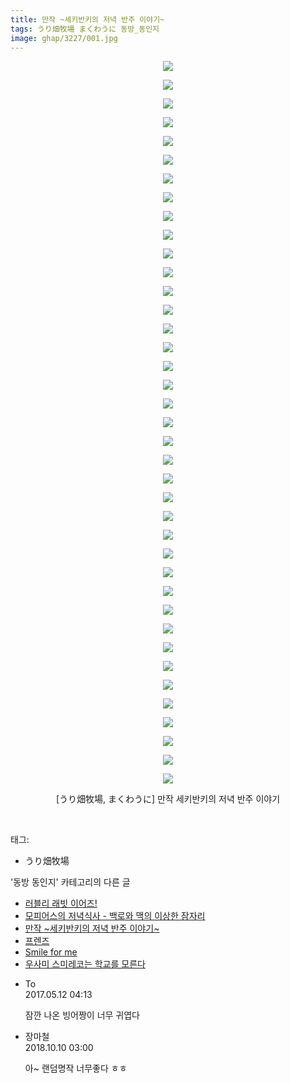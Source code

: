 ```yaml
---
title: 만작 ~세키반키의 저녁 반주 이야기~
tags: うり畑牧場 まくわうに 동방_동인지
image: ghap/3227/001.jpg
---
```

<div class="article">
<p style="text-align: center; clear: none; float: none;"><img src="{{ site.nasurl }}/ghap/3227/001.jpg"/></p>
<p style="text-align: center; clear: none; float: none;"><img src="{{ site.nasurl }}/ghap/3227/002.jpg"/></p>
<p style="text-align: center; clear: none; float: none;"><img src="{{ site.nasurl }}/ghap/3227/003.jpg"/></p>
<p style="text-align: center; clear: none; float: none;"><img src="{{ site.nasurl }}/ghap/3227/004.jpg"/></p>
<p style="text-align: center; clear: none; float: none;"><img src="{{ site.nasurl }}/ghap/3227/005.jpg"/></p>
<p style="text-align: center; clear: none; float: none;"><img src="{{ site.nasurl }}/ghap/3227/006.jpg"/></p>
<p style="text-align: center; clear: none; float: none;"><img src="{{ site.nasurl }}/ghap/3227/007.jpg"/></p>
<p style="text-align: center; clear: none; float: none;"><img src="{{ site.nasurl }}/ghap/3227/008.jpg"/></p>
<p style="text-align: center; clear: none; float: none;"><img src="{{ site.nasurl }}/ghap/3227/009.jpg"/></p>
<p style="text-align: center; clear: none; float: none;"><img src="{{ site.nasurl }}/ghap/3227/010.jpg"/></p>
<p style="text-align: center; clear: none; float: none;"><img src="{{ site.nasurl }}/ghap/3227/011.jpg"/></p>
<p style="text-align: center; clear: none; float: none;"><img src="{{ site.nasurl }}/ghap/3227/012.jpg"/></p>
<p style="text-align: center; clear: none; float: none;"><img src="{{ site.nasurl }}/ghap/3227/013.jpg"/></p>
<p style="text-align: center; clear: none; float: none;"><img src="{{ site.nasurl }}/ghap/3227/014.jpg"/></p>
<p style="text-align: center; clear: none; float: none;"><img src="{{ site.nasurl }}/ghap/3227/015.jpg"/></p>
<p style="text-align: center; clear: none; float: none;"><img src="{{ site.nasurl }}/ghap/3227/016.jpg"/></p>
<p style="text-align: center; clear: none; float: none;"><img src="{{ site.nasurl }}/ghap/3227/017.jpg"/></p>
<p style="text-align: center; clear: none; float: none;"><img src="{{ site.nasurl }}/ghap/3227/018.jpg"/></p>
<p style="text-align: center; clear: none; float: none;"><img src="{{ site.nasurl }}/ghap/3227/019.jpg"/></p>
<p style="text-align: center; clear: none; float: none;"><img src="{{ site.nasurl }}/ghap/3227/020.jpg"/></p>
<p style="text-align: center; clear: none; float: none;"><img src="{{ site.nasurl }}/ghap/3227/021.jpg"/></p>
<p style="text-align: center; clear: none; float: none;"><img src="{{ site.nasurl }}/ghap/3227/022.jpg"/></p>
<p style="text-align: center; clear: none; float: none;"><img src="{{ site.nasurl }}/ghap/3227/023.jpg"/></p>
<p style="text-align: center; clear: none; float: none;"><img src="{{ site.nasurl }}/ghap/3227/024.jpg"/></p>
<p style="text-align: center; clear: none; float: none;"><img src="{{ site.nasurl }}/ghap/3227/025.jpg"/></p>
<p style="text-align: center; clear: none; float: none;"><img src="{{ site.nasurl }}/ghap/3227/026.jpg"/></p>
<p style="text-align: center; clear: none; float: none;"><img src="{{ site.nasurl }}/ghap/3227/027.jpg"/></p>
<p style="text-align: center; clear: none; float: none;"><img src="{{ site.nasurl }}/ghap/3227/028.jpg"/></p>
<p style="text-align: center; clear: none; float: none;"><img src="{{ site.nasurl }}/ghap/3227/029.jpg"/></p>
<p style="text-align: center; clear: none; float: none;"><img src="{{ site.nasurl }}/ghap/3227/030.jpg"/></p>
<p style="text-align: center; clear: none; float: none;"><img src="{{ site.nasurl }}/ghap/3227/031.jpg"/></p>
<p style="text-align: center; clear: none; float: none;"><img src="{{ site.nasurl }}/ghap/3227/032.jpg"/></p>
<p style="text-align: center; clear: none; float: none;"><img src="{{ site.nasurl }}/ghap/3227/033.jpg"/></p>
<p style="text-align: center; clear: none; float: none;"><img src="{{ site.nasurl }}/ghap/3227/034.jpg"/></p>
<p style="text-align: center; clear: none; float: none;"><img src="{{ site.nasurl }}/ghap/3227/035.jpg"/></p>
<p style="text-align: center; clear: none; float: none;"><img src="{{ site.nasurl }}/ghap/3227/036.jpg"/></p>
<p style="text-align: center; clear: none; float: none;"><img src="{{ site.nasurl }}/ghap/3227/037.jpg"/></p>
<p style="text-align: center; clear: none; float: none;"><img src="{{ site.nasurl }}/ghap/3227/038.jpg"/></p>
<p style="text-align: center; clear: none; float: none;"><img src="{{ site.nasurl }}/ghap/3227/039.jpg"/></p>
<p style="text-align: center; clear: none; float: none;">[うり畑牧場, まくわうに] 만작 세키반키의 저녁 반주 이야기</p>
<p><br/></p>
</div><div class="tagTrail">
<p>태그: </p>
<ul>
<li>うり畑牧場</li>
</ul>
</div><div class="another">
<p>'동방 동인지' 카테고리의 다른 글</p>
<ul>
<li><a href="/2017-05-10-ghap_3229">러블리 래빗 이어즈!</a></li>
<li><a href="/2017-05-10-ghap_3228">모피어스의 저녁식사 - 백로와 맥의 이상한 잠자리</a></li>
<li><a href="/2017-05-10-ghap_3227">만작 ~세키반키의 저녁 반주 이야기~</a></li>
<li><a href="/2017-05-10-ghap_3226">프렌즈</a></li>
<li><a href="/2017-05-10-ghap_3225">Smile for me</a></li>
<li><a href="/2017-05-09-ghap_3224">우사미 스미레코는 학교를 모른다</a></li>
</ul>
</div><div class="cb_module cb_fluid">
<div class="cb_wrt cb_profile">
<div class="comment">
<ul>
<li class="cb_thumb_off" id="comment14986911">
<div class="cb_comment_area">
<div class="cb_info_area">
<div class="cb_section">
<span class="cb_nick_name">To</span>
</div>
<div class="cb_section">
<span class="cb_date">2017.05.12 04:13 </span>
</div>
</div>
<div class="cb_dsc_comment">
<p class="cb_dsc">
											잠깐 나온 빙어짱이 너무 귀엽다
										</p>
</div>
</div></li>
<li class="cb_thumb_off" id="comment15350560">
<div class="cb_comment_area">
<div class="cb_info_area">
<div class="cb_section">
<span class="cb_nick_name">장마철</span>
</div>
<div class="cb_section">
<span class="cb_date">2018.10.10 03:00 </span>
</div>
</div>
<div class="cb_dsc_comment">
<p class="cb_dsc">
											아~ 랜덤명작 너무좋다 ㅎㅎ
										</p>
</div>
</div></li>
</ul>
</div>
</div><!-- commentList close -->
</div>